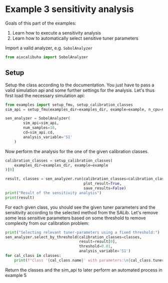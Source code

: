 
# Example 3 sensitivity analysis

Goals of this part of the examples:
1. Learn how to execute a sensitivity analysis
2. Learn how to automatically select sensitive tuner parameters

Import a valid analyzer, e.g. `SobolAnalyzer`

```python
from aixcalibuha import SobolAnalyzer
```

## Setup
Setup the class according to the documentation.
You just have to pass a valid simulation api and
some further settings for the analysis.
Let's thus first load the necessary simulation api:

```python
from examples import setup_fmu, setup_calibration_classes
sim_api = setup_fmu(examples_dir=examples_dir, example=example, n_cpu=n_cpu)

sen_analyzer = SobolAnalyzer(
        sim_api=sim_api,
        num_samples=10,
        cd=sim_api.cd,
        analysis_variable='S1'
    )
```

Now perform the analysis for the one of the given calibration classes.

```python
calibration_classes = setup_calibration_classes(
    examples_dir=examples_dir, example=example
)[0]

result, classes = sen_analyzer.run(calibration_classes=calibration_classes,
                                   plot_result=True,
                                   save_results=False)
print("Result of the sensitivity analysis")
print(result)
```

For each given class, you should see the given tuner parameters
and the sensitivity according to the selected method from the SALib.
Let's remove some less sensitive parameters based on some threshold
to remove complexity from our calibration problem:

```python
print("Selecting relevant tuner-parameters using a fixed threshold:")
sen_analyzer.select_by_threshold(calibration_classes=classes,
                                 result=result[0],
                                 threshold=0.01,
                                 analysis_variable='S1')
for cal_class in classes:
    print(f"Class '{cal_class.name}' with parameters:\n{cal_class.tuner_paras}")
```

Return the classes and the sim_api to later perform an automated process in example 5
